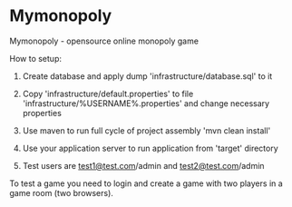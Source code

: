 Mymonopoly
==========

Mymonopoly - opensource online monopoly game



How to setup:

1) Create database and apply dump 'infrastructure/database.sql' to it

2) Copy 'infrastructure/default.properties' to file 'infrastructure/%USERNAME%.properties' and change necessary properties

3) Use maven to run full cycle of project assembly 'mvn clean install'

4) Use your application server to run application from 'target' directory

5) Test users are test1@test.com/admin and test2@test.com/admin



To test a game you need to login and create a game with two players in a game room (two browsers).
